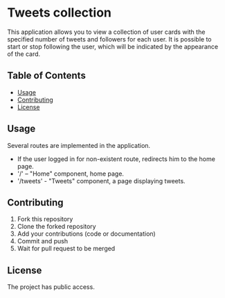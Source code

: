 # Tweets collection

This application allows you to view a collection of user cards with the specified number of tweets and followers for each user. It is possible to start or stop following the user, which will be indicated by the appearance of the card.

## Table of Contents

- [Usage](#usage)
- [Contributing](#contributing)
- [License](#license)


## Usage

Several routes are implemented in the application. 
-  If the user logged in for non-existent route, redirects him to the home page.
-  '/' – "Home" component, home page.
-  '/tweets' - "Tweets" component, a page displaying tweets.


## Contributing

1. Fork this repository
2. Clone the forked repository
3. Add your contributions (code or documentation)
4. Commit and push
5. Wait for pull request to be merged

## License

The project has public access.
